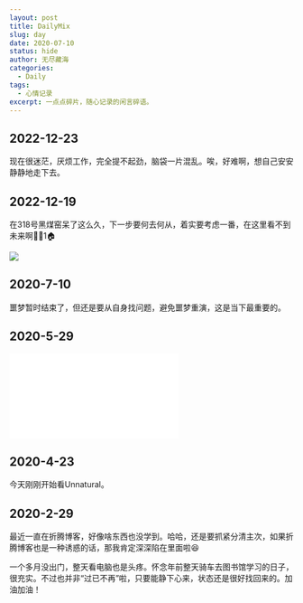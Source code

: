 ```yaml
---
layout: post
title: DailyMix
slug: day
date: 2020-07-10
status: hide
author: 无尽藏海
categories: 
  - Daily
tags:
  - 心情记录
excerpt: 一点点碎片，随心记录的闲言碎语。
---
```


## 2022-12-23

现在很迷茫，厌烦工作，完全提不起劲，脑袋一片混乱。唉，好难啊，想自己安安静静地走下去。


## 2022-12-19

在318号黑煤窑呆了这么久，下一步要何去何从，着实要考虑一番，在这里看不到未来啊🐍🐭1🏠

![](https://i2.100024.xyz/2022/12/19/r12ayv.webp)

## 2020-7-10

噩梦暂时结束了，但还是要从自身找问题，避免噩梦重演，这是当下最重要的。

## 2020-5-29

<iframe src="//player.bilibili.com/player.html?aid=70802717&bvid=BV1nE411o7qp&cid=122669680&page=1" scrolling="no" border="0" frameborder="no" framespacing="0" allowfullscreen="true"> </iframe>

## 2020-4-23

今天刚刚开始看Unnatural。

## 2020-2-29

最近一直在折腾博客，好像啥东西也没学到。哈哈，还是要抓紧分清主次，如果折腾博客也是一种诱惑的话，那我肯定深深陷在里面啦😆

一个多月没出门，整天看电脑也是头疼。怀念年前整天骑车去图书馆学习的日子，很充实。不过也并非“过已不再”啦，只要能静下心来，状态还是很好找回来的。加油加油！
